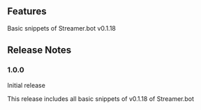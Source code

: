 ## Features

Basic snippets of Streamer.bot v0.1.18

## Release Notes

### 1.0.0

Initial release

This release includes all basic snippets of v0.1.18 of Streamer.bot